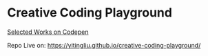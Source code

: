 # Creative Coding Playground
[Selected Works on Codepen](https://codepen.io/collection/XmWMkw)

Repo Live on: https://yitingliu.github.io/creative-coding-playground/
